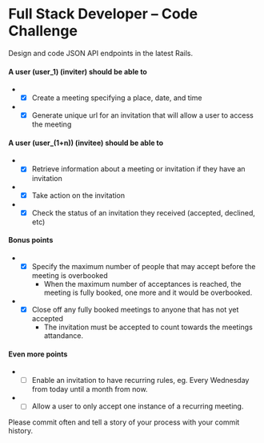 # Full Stack Developer – Code Challenge

Design and code JSON API endpoints in the latest Rails.

#### A user (user_1) (inviter) should be able to

* - [x] Create a meeting specifying a place, date, and time
* - [x] Generate unique url for an invitation that will allow a user to access the meeting

#### A user (user_(1+n)) (invitee) should be able to
* - [x] Retrieve information about a meeting or invitation if they have an invitation
* - [x] Take action on the invitation
* - [x] Check the status of an invitation they received (accepted, declined, etc)

#### Bonus points

* - [x] Specify the maximum number of people that may accept before the meeting is overbooked
    * When the maximum number of acceptances is reached, the meeting is fully booked, one more and it would be overbooked.
* - [x] Close off any fully booked meetings to anyone that has not yet accepted
    * The invitation must be accepted to count towards the meetings attandance.

#### Even more points

* - [ ] Enable an invitation to have recurring rules, eg. Every Wednesday from today until a month from now.
* - [ ] Allow a user to only accept one instance of a recurring meeting.

Please commit often and tell a story of your process with your commit history.